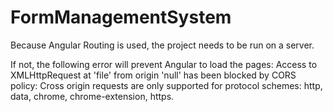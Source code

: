 # FormManagementSystem

Because Angular Routing is used, the project needs to be run on a server.

If not, the following error will prevent Angular to load the pages: Access to XMLHttpRequest at 'file' from origin 'null' has been blocked by CORS policy: Cross origin requests are only supported for protocol schemes: http, data, chrome, chrome-extension, https.
